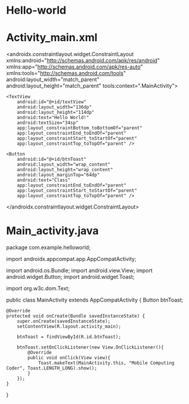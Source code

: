 # Hello-world
# Activity_main.xml
<?xml version="1.0" encoding="utf-8"?>
<androidx.constraintlayout.widget.ConstraintLayout xmlns:android="http://schemas.android.com/apk/res/android"
    xmlns:app="http://schemas.android.com/apk/res-auto"
    xmlns:tools="http://schemas.android.com/tools"
    android:layout_width="match_parent"
    android:layout_height="match_parent"
    tools:context=".MainActivity">

    <TextView
        android:id="@+id/textView"
        android:layout_width="136dp"
        android:layout_height="114dp"
        android:text="Hello World!"
        android:textSize="34sp"
        app:layout_constraintBottom_toBottomOf="parent"
        app:layout_constraintEnd_toEndOf="parent"
        app:layout_constraintStart_toStartOf="parent"
        app:layout_constraintTop_toTopOf="parent" />

    <Button
        android:id="@+id/btnToast"
        android:layout_width="wrap_content"
        android:layout_height="wrap_content"
        android:layout_marginTop="64dp"
        android:text="Class"
        app:layout_constraintEnd_toEndOf="parent"
        app:layout_constraintStart_toStartOf="parent"
        app:layout_constraintTop_toTopOf="parent" />

</androidx.constraintlayout.widget.ConstraintLayout>


# Main_activity.java
package com.example.helloworld;

import androidx.appcompat.app.AppCompatActivity;

import android.os.Bundle;
import android.view.View;
import android.widget.Button;
import android.widget.Toast;

import org.w3c.dom.Text;

public class MainActivity extends AppCompatActivity {
    Button btnToast;

    @Override
    protected void onCreate(Bundle savedInstanceState) {
        super.onCreate(savedInstanceState);
        setContentView(R.layout.activity_main);

        btnToast = findViewById(R.id.btnToast);

        btnToast.setOnClickListener(new View.OnClickListener(){
            @Override
            public void onClick(View view){
                Toast.makeText(MainActivity.this, "Mobile Computing Coder", Toast.LENGTH_LONG).show();
            }
        });
    }
}
